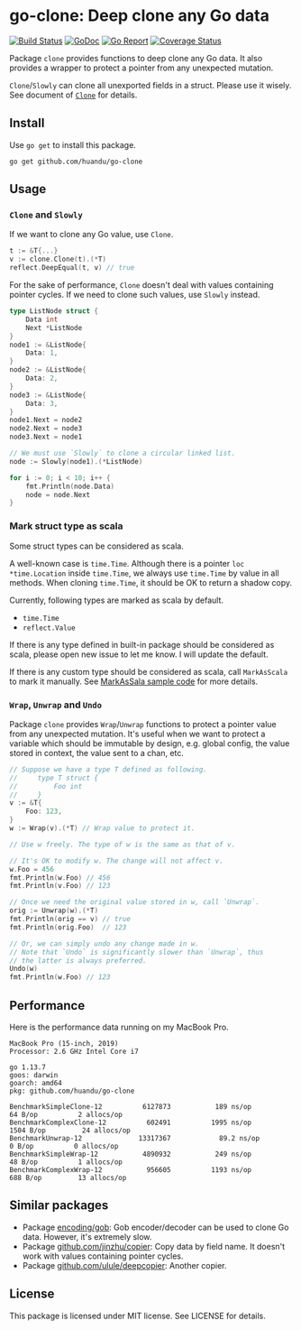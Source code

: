 # go-clone: Deep clone any Go data #

[![Build Status](https://travis-ci.org/huandu/go-clone.svg?branch=master)](https://travis-ci.org/huandu/go-clone)
[![GoDoc](https://godoc.org/github.com/huandu/go-clone?status.svg)](https://godoc.org/github.com/huandu/go-clone)
[![Go Report](https://goreportcard.com/badge/github.com/huandu/go-clone)](https://goreportcard.com/report/github.com/huandu/go-clone)
[![Coverage Status](https://coveralls.io/repos/github/huandu/go-clone/badge.svg?branch=master)](https://coveralls.io/github/huandu/go-clone?branch=master)


Package `clone` provides functions to deep clone any Go data.
It also provides a wrapper to protect a pointer from any unexpected mutation.

`Clone`/`Slowly` can clone all unexported fields in a struct. Please use it wisely.
See document of [`Clone`](https://godoc.org/github.com/huandu/go-clone#Clone) for details.

## Install ##

Use `go get` to install this package.

    go get github.com/huandu/go-clone

## Usage ##

### `Clone` and `Slowly` ###

If we want to clone any Go value, use `Clone`.

```go
t := &T{...}
v := clone.Clone(t).(*T)
reflect.DeepEqual(t, v) // true
```

For the sake of performance, `Clone` doesn't deal with values containing pointer cycles.
If we need to clone such values, use `Slowly` instead.

```go
type ListNode struct {
    Data int
    Next *ListNode
}
node1 := &ListNode{
    Data: 1,
}
node2 := &ListNode{
    Data: 2,
}
node3 := &ListNode{
    Data: 3,
}
node1.Next = node2
node2.Next = node3
node3.Next = node1

// We must use `Slowly` to clone a circular linked list.
node := Slowly(node1).(*ListNode)

for i := 0; i < 10; i++ {
    fmt.Println(node.Data)
    node = node.Next
}
```

### Mark struct type as scala ###

Some struct types can be considered as scala.

A well-known case is `time.Time`.
Although there is a pointer `loc *time.Location` inside `time.Time`, we always use `time.Time` by value in all methods.
When cloning `time.Time`, it should be OK to return a shadow copy.

Currently, following types are marked as scala by default.

* `time.Time`
* `reflect.Value`

If there is any type defined in built-in package should be considered as scala, please open new issue to let me know.
I will update the default.

If there is any custom type should be considered as scala, call `MarkAsScala` to mark it manually. See [MarkAsSala sample code](https://godoc.org/github.com/huandu/go-clone#example-MarkAsScala) for more details.

### `Wrap`, `Unwrap` and `Undo` ###

Package `clone` provides `Wrap`/`Unwrap` functions to protect a pointer value from any unexpected mutation.
It's useful when we want to protect a variable which should be immutable by design,
e.g. global config, the value stored in context, the value sent to a chan, etc.

```go
// Suppose we have a type T defined as following.
//     type T struct {
//         Foo int
//     }
v := &T{
    Foo: 123,
}
w := Wrap(v).(*T) // Wrap value to protect it.

// Use w freely. The type of w is the same as that of v.

// It's OK to modify w. The change will not affect v.
w.Foo = 456
fmt.Println(w.Foo) // 456
fmt.Println(v.Foo) // 123

// Once we need the original value stored in w, call `Unwrap`.
orig := Unwrap(w).(*T)
fmt.Println(orig == v) // true
fmt.Println(orig.Foo)  // 123

// Or, we can simply undo any change made in w.
// Note that `Undo` is significantly slower than `Unwrap`, thus
// the latter is always preferred.
Undo(w)
fmt.Println(w.Foo) // 123
```

## Performance ##

Here is the performance data running on my MacBook Pro.

```
MacBook Pro (15-inch, 2019)
Processor: 2.6 GHz Intel Core i7

go 1.13.7
goos: darwin
goarch: amd64
pkg: github.com/huandu/go-clone

BenchmarkSimpleClone-12     	 6127873	       189 ns/op	      64 B/op	       2 allocs/op
BenchmarkComplexClone-12    	  602491	      1995 ns/op	    1504 B/op	      24 allocs/op
BenchmarkUnwrap-12          	13317367	        89.2 ns/op	       0 B/op	       0 allocs/op
BenchmarkSimpleWrap-12      	 4890932	       249 ns/op	      48 B/op	       1 allocs/op
BenchmarkComplexWrap-12     	  956605	      1193 ns/op	     688 B/op	      13 allocs/op
```

## Similar packages ##

* Package [encoding/gob](https://golang.org/pkg/encoding/gob/): Gob encoder/decoder can be used to clone Go data. However, it's extremely slow.
* Package [github.com/jinzhu/copier](https://github.com/jinzhu/copier): Copy data by field name. It doesn't work with values containing pointer cycles.
* Package [github.com/ulule/deepcopier](https://github.com/ulule/deepcopier): Another copier.

## License ##

This package is licensed under MIT license. See LICENSE for details.
